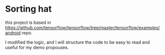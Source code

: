 # Sorting hat

this project is based in https://github.com/tensorflow/tensorflow/tree/master/tensorflow/examples/android repo.

I modified the logic, and I will structure the code to be easy to read and useful for my demo propouses.
